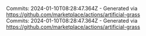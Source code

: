 Commits: 2024-01-10T08:28:47.364Z - Generated via https://github.com/marketplace/actions/artificial-grass
<br>
Commits: 2024-01-10T08:28:47.364Z - Generated via https://github.com/marketplace/actions/artificial-grass
<br>

